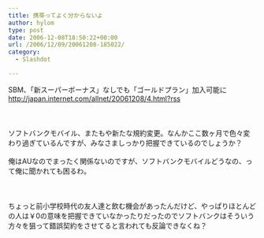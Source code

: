 ```yaml
---
title: 携帯ってよく分からないよ
author: hylom
type: post
date: 2006-12-08T18:50:22+00:00
url: /2006/12/09/20061208-185022/
category:
  - Slashdot

---
```

SBM、「新スーパーボーナス」なしでも「ゴールドプラン」加入可能に   
  <http://japan.internet.com/allnet/20061208/4.html?rss> </br>  
</br>   
ソフトバンクモバイル、またもや新たな規約変更。なんかここ数ヶ月で色々変わり過ぎているんですが、みなさましっかり把握できているのでしょうか？</br>   
俺はAUなのでまったく関係ないのですが、ソフトバンクモバイルどうなの、って俺に聞かれても困るわ。</br>  
</br>   
ちょっと前小学校時代の友人達と飲む機会があったんだけど、やっぱりほとんどの人は￥0の意味を把握できていなかったりだったのでソフトバンクはそういう方々を狙って錯誤契約をさせてると言われても反論できなくね？</br>  
</br>  
</br>
